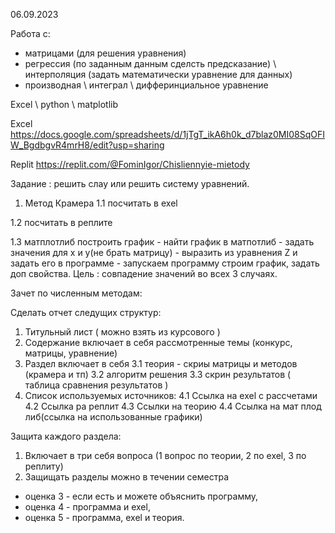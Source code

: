 06.09.2023

Работа с:
- матрицами (для решения уравнения)
- регрессия (по заданным данным сделсть предсказание) \ интерполяция (задать математически уравнение для данных)
- производная \ интеграл \ дифферинциальное уравнение

Excel \ python \ matplotlib

Excel
https://docs.google.com/spreadsheets/d/1jTgT_ikA6h0k_d7blaz0MI08SqOFIW_BgdbgvR4mrH8/edit?usp=sharing

Replit
https://replit.com/@FominIgor/Chisliennyie-mietody


Задание : решить слау или решить систему уравнений.

1. Метод Крамера
  1.1 посчитать в exel
   
  1.2 посчитать в реплите
  
  1.3 матплотлиб построить график
     - найти график в матпотлиб
     - задать значения для x и y(не брать матрицу)
     - выразить из уравнения Z и задать его в программе
     - запускаем программу строим график, задать доп свойства.
Цель : совпадение значений во всех 3 случаях.

Зачет по численным методам: 

Сделать отчет следущих структур: 
1. Титульный лист ( можно взять из курсового )
2. Содержание включает в себя рассмотренные темы (конкурс, матрицы, уравнение)
3. Раздел включает в себя
     3.1 теория - скриы матрицы и методов (крамера и тп)
     3.2 алгоритм решения 3.3 скрин результатов ( таблица сравнения результатов )
4. Список используемых источников:
     4.1 Ссылка на exel с рассчетами
     4.2 Ссылка ра реплит
     4.3 Ссылки на теорию
     4.4 Ссылка на мат плод либ(ссылка на использованные графики)

Защита каждого раздела: 
1. Включает в три себя вопроса (1 вопрос по теории, 2 по exel, 3 по реплиту)
2. Защищать разделы можно в течении семестра 

- оценка 3 - если есть и можете объяснить программу,
- оценка 4 - программа и exel,
- оценка 5 - программа, exel и теория.
